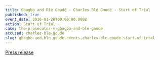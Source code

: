 ```yaml
---
title: Gbagbo and Blé Goudé - Charles Blé Goudé - Start of Trial
published: true
event_date: 2016-01-28T00:00:00.000Z
action: Start of Trial
case: the-prosecutor-v-gbagbo-and-ble-goude
accused: charles-ble-goude
slug: gbagbo-and-ble-goude-events-charles-ble-goude-start-of-trial
---
```



[Press release](https://www.icc-cpi.int/en_menus/icc/press%20and%20media/press%20releases/Pages/pr1184.aspx)